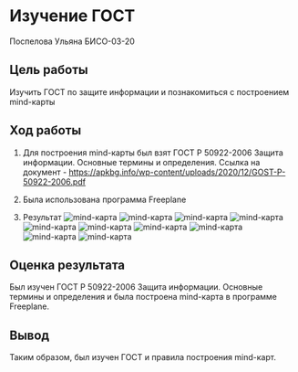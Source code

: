 # Изучение ГОСТ
Поспелова Ульяна БИСО-03-20

## Цель работы

Изучить ГОСТ по защите информации и познакомиться с построением
mind-карты

## Ход работы

1.  Для построения mind-карты был взят ГОСТ Р 50922-2006 Защита
    информации. Основные термины и определения. Ссылка на документ -
    https://apkbg.info/wp-content/uploads/2020/12/GOST-P-50922-2006.pdf

2.  Была использована программа Freeplane

3.  Результат 
![mind-карта](pic1.png) 
![mind-карта](pic2.png)
![mind-карта](pic3.png) 
![mind-карта](pic4.png)
![mind-карта](pic5.png) 
![mind-карта](pic6.png)
![mind-карта](pic7.png) 
![mind-карта](pic8.png)
![mind-карта](pic9.png) 
![mind-карта](pic10.png)

## Оценка результата

Был изучен ГОСТ Р 50922-2006 Защита информации. Основные термины и
определения и была построена mind-карта в программе Freeplane.

## Вывод

Таким образом, был изучен ГОСТ и правила построения mind-карт.
